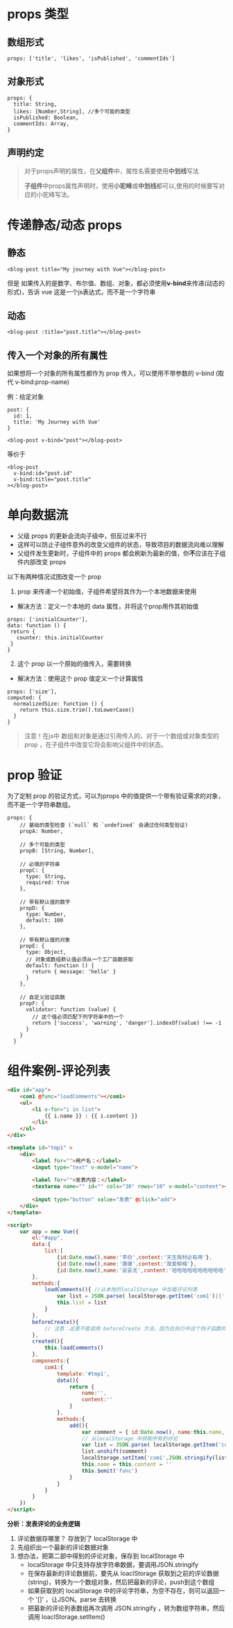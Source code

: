 # props 类型
## 数组形式
```
props: ['title', 'likes', 'isPublished', 'commentIds']
```
## 对象形式
```
props: {
  title: String,
  likes: [Number,String], //多个可能的类型
  isPublished: Boolean,
  commentIds: Array,
}
```
## 声明约定
> 对于props声明的属性，在**父组件**中，属性名需要使用**中划线**写法
>
> **子组件**中props属性声明时，使用**小驼峰**或**中划线**都可以,使用的时候要写对应的小驼峰写法。

# 传递静态/动态 props
## 静态
```
<blog-post title="My journey with Vue"></blog-post>
```
但是 如果传入的是数字、布尔值、数组、对象，都必须使用**v-bind**来传递(动态的形式)，告诉 vue 这是一个js表达式，而不是一个字符串

## 动态
```
<blog-post :title="post.title"></blog-post>
```
## 传入一个对象的所有属性
如果想将一个对象的所有属性都作为 prop 传入，可以使用不带参数的 v-bind (取代 v-bind:prop-name)

例：给定对象
```
post: {
  id: 1,
  title: 'My Journey with Vue'
}
```
```
<blog-post v-bind="post"></blog-post>
```
等价于
```
<blog-post
  v-bind:id="post.id"
  v-bind:title="post.title"
></blog-post>
```


# 单向数据流

- 父级 props 的更新会流向子级中，但反过来不行
- 这样可以防止子组件意外的改变父组件的状态，导致项目的数据流向难以理解
- 父组件发生更新时，子组件中的 props 都会刷新为最新的值，你**不**应该在子组件内部改变 props

以下有两种情况试图改变一个 prop
1. prop 来传递一个初始值，子组件希望将其作为一个本地数据来使用
 - 解决方法：定义一个本地的 data 属性，并将这个prop用作其初始值
 ```
props: ['initialCounter'],
data: function () {
  return {
    counter: this.initialCounter
  }
}
 ```
2. 这个 prop 以一个原始的值传入，需要转换
- 解决方法：使用这个 prop 值定义一个计算属性
```
props: ['size'],
computed: {
  normalizedSize: function () {
    return this.size.trim().toLowerCase()
  }
}
```
> 注意！在js中 数组和对象是通过引用传入的，对于一个数组或对象类型的 prop ，在子组件中改变它将会影响父组件中的状态。


# prop 验证
为了定制 prop 的验证方式，可以为props 中的值提供一个带有验证需求的对象，而不是一个字符串数组。
```
props: {
    // 基础的类型检查 (`null` 和 `undefined` 会通过任何类型验证)
    propA: Number,
    
    // 多个可能的类型
    propB: [String, Number],
    
    // 必填的字符串
    propC: {
      type: String,
      required: true
    },
    
    // 带有默认值的数字
    propD: {
      type: Number,
      default: 100
    },
    
    // 带有默认值的对象
    propE: {
      type: Object,
      // 对象或数组默认值必须从一个工厂函数获取
      default: function () {
        return { message: 'hello' }
      }
    },
    
    // 自定义验证函数
    propF: {
      validator: function (value) {
        // 这个值必须匹配下列字符串中的一个
        return ['success', 'warning', 'danger'].indexOf(value) !== -1
      }
    }
  }
```


# 组件案例-评论列表
```html
<div id="app">
    <com1 @func="loadComments"></com1>
    <ul>
        <li v-for="i in list">
            {{ i.name }} : {{ i.content }}
        </li>
    </ul>
</div>

<template id="tmp1" >
    <div>
        <label for="">用户名：</label>
        <input type="text" v-model="name">
        
        <label for="">发表内容：</label>
        <textarea name="" id="" cols="30" rows="10" v-model="content"></textarea>
        
        <input type="button" value="发表" @click="add">
    </div>
</template>

<script>
    var app = new Vue({
        el:"#app",
        data:{
            list:[
                {id:Date.now(),name:'李白',content:'天生我材必有用'},
                {id:Date.now(),name:'康康',content:'我爱柳楠'},
                {id:Date.now(),name:'妥妥无',content:'哈哈哈哈哈哈哈哈哈哈'}                ]
        },
        methods:{
            loadComments(){ //从本地的localStorage 中加载评论列表
                var list = JSON.parse( localStorage.getItem('com1')||'[]' )
                this.list = list
            }
        },
        beforeCreate(){
            // 注意：这里不能调用 beforeCreate 方法，因为在执行中这个钩子函数的时候，data 和 methods 都还没有被初始化好
        },
        created(){
            this.loadComments()
        },
        components:{
            com1:{
                template:'#tmp1',
                data(){
                    return {
                        name:'',
                        content:''
                    }
                },
                methods:{
                    add(){
                        var comment = { id:Date.now(), name:this.name, content:this.content }
                        // 从localStorage 中获取所有的评论
                        var list = JSON.parse( localStorage.getItem('com1') || '[]' )
                        list.unshift(comment)
                        localStorage.setItem('com1',JSON.stringify(list))
                        this.name = this.content = ''
                        this.$emit('func')
                    }
                }
            }
        }
    })
</script>
```
**分析：发表评论的业务逻辑**
1. 评论数据存哪里？ 存放到了 localStorage 中
2. 先组织出一个最新的评论数据对象
3. 想办法，把第二部中得到的评论对象，保存到 localStorage 中
    -  localStorage 中只支持存放字符串数据，要调用JSON.stringify
    -  在保存最新的评论数据前，要先从 loaclStorage 获取到之前的评论数据(string)，转换为一个数组对象，然后把最新的评论，push到这个数组
    -  如果获取到的 localStorage 中的评论字符串，为空不存在，则可以返回一个 '[]' ，让JSON。parse 去转换
    -  把最新的评论列表数组再次调用 JSON.stringify ，转为数组字符串，然后调用 loaclStorage.setItem()

